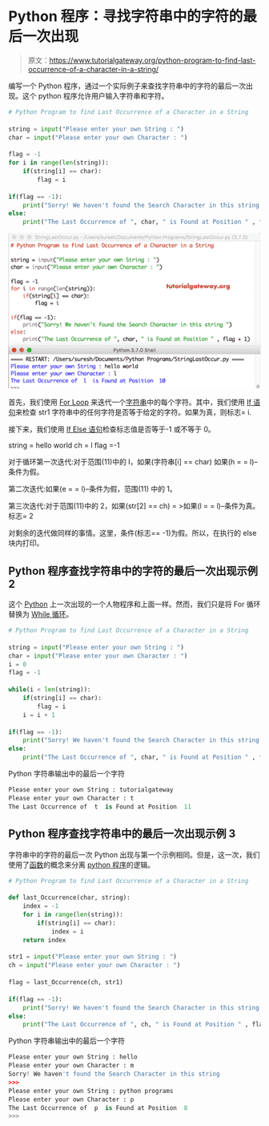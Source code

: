 # Python 程序：寻找字符串中的字符的最后一次出现

> 原文：<https://www.tutorialgateway.org/python-program-to-find-last-occurrence-of-a-character-in-a-string/>

编写一个 Python 程序，通过一个实际例子来查找字符串中的字符的最后一次出现。这个 python 程序允许用户输入字符串和字符。

```py
# Python Program to find Last Occurrence of a Character in a String

string = input("Please enter your own String : ")
char = input("Please enter your own Character : ")

flag = -1
for i in range(len(string)):
    if(string[i] == char):
        flag = i

if(flag == -1):
    print("Sorry! We haven't found the Search Character in this string ")
else:
    print("The Last Occurrence of ", char, " is Found at Position " , flag + 1)
```

![Python Program to find Last Occurrence of a Character in a String 1](img/1f2e527e0396caea6b1c70b00da18b1c.png)

首先，我们使用 [For Loop](https://www.tutorialgateway.org/python-for-loop/) 来迭代一个[字符串](https://www.tutorialgateway.org/python-string/)中的每个字符。其中，我们使用 [If 语句](https://www.tutorialgateway.org/python-if-statement/)来检查 str1 字符串中的任何字符是否等于给定的字符。如果为真，则标志= i.

接下来，我们使用 [If Else 语句](https://www.tutorialgateway.org/python-if-else/)检查标志值是否等于-1 或不等于 0。

string = hello world
ch = l
flag =-1

对于循环第一次迭代:对于范围(11)中的 I，如果(字符串[i] == char)
如果(h = = l)–条件为假。

第二次迭代:如果(e = = l)–条件为假，范围(11)
中的 1。

第三次迭代:对于范围(11)中的 2，如果(str[2] == ch) = >如果(l = = l)–条件为真。
标志= 2

对剩余的迭代做同样的事情。这里，条件(标志== -1)为假。所以，在执行的 else 块内打印。

## Python 程序查找字符串中的字符的最后一次出现示例 2

这个 [Python](https://www.tutorialgateway.org/python-tutorial/) 上一次出现的一个人物程序和上面一样。然而，我们只是将 For 循环替换为 [While 循环](https://www.tutorialgateway.org/python-while-loop/)。

```py
# Python Program to find Last Occurrence of a Character in a String

string = input("Please enter your own String : ")
char = input("Please enter your own Character : ")
i = 0
flag = -1

while(i < len(string)):
    if(string[i] == char):
        flag = i
    i = i + 1

if(flag == -1):
    print("Sorry! We haven't found the Search Character in this string ")
else:
    print("The Last Occurrence of ", char, " is Found at Position " , flag + 1)
```

Python 字符串输出中的最后一个字符

```py
Please enter your own String : tutorialgateway
Please enter your own Character : t
The Last Occurrence of  t  is Found at Position  11
```

## Python 程序查找字符串中的最后一次出现示例 3

字符串中的字符的最后一次 Python 出现与第一个示例相同。但是，这一次，我们使用了[函数](https://www.tutorialgateway.org/functions-in-python/)的概念来分离 [python 程序](https://www.tutorialgateway.org/python-programming-examples/)的逻辑。

```py
# Python Program to find Last Occurrence of a Character in a String

def last_Occurrence(char, string):
    index = -1
    for i in range(len(string)):
        if(string[i] == char):
            index = i
    return index

str1 = input("Please enter your own String : ")
ch = input("Please enter your own Character : ")

flag = last_Occurrence(ch, str1)

if(flag == -1):
    print("Sorry! We haven't found the Search Character in this string ")
else:
    print("The Last Occurrence of ", ch, " is Found at Position " , flag + 1)
```

Python 字符串输出中的最后一个字符

```py
Please enter your own String : hello
Please enter your own Character : m
Sorry! We haven't found the Search Character in this string 
>>> 
Please enter your own String : python programs
Please enter your own Character : p
The Last Occurrence of  p  is Found at Position  8
>>> 
```